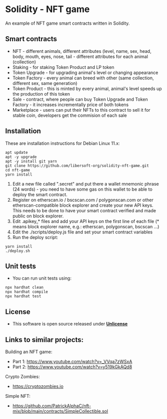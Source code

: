 # Solidity - NFT game

An example of NFT game smart contracts written in Solidity.

## Smart contracts

- NFT - different animals, different attributes (level, name, sex, head, body, mouth, eyes, nose, tail - different attributes for each animal (collection)
- Staking - for staking Token Product and LP token
- Token Upgrade - for upgrading animal's level or changing appearance
- Token Factory - every animal can breed with other (same collection, different sex, same generation)
- Token Product - this is minted by every animal, animal's level speeds up the production of this token
- Sale - contract, where people can buy Token Upgrade and Token Factory - it increases incrementally price of both tokens
- Marketplace - users can put their NFTs to this contract to sell it for stable coin, developers get the commision of each sale

## Installation

These are installation instructions for Debian Linux 11.x:

```console
apt update
apt -y upgrade
apt -y install git yarn
git clone https://github.com/libersoft-org/solidity-nft-game.git
cd nft-game
yarn install
```

1. Edit a new file called ".secret" and put there a wallet mnemonic phrase (24 words) - you need to have some gas on this wallet to be able to deploy the smart contract.
2. Register on etherscan.io / bscscan.com / polygonscan.com or other etherscan-compatible block explorer and create your new API keys. This needs to be done to have your smart contract verified and made public on block explorer.
3. Edit .apikey_* files and add your API keys on the first line of each file (* means block explorer name, e.g.: etherscan, polygonscan, bscscan ...)
4. Edit the ./scripts/deploy.js file and set your smart contract variables
5. Run the deploy script:

```console
yarn install
./deploy.sh
```

## Unit tests

- You can run unit tests using:

```console
npx hardhat clean
npx hardhat compile
npx hardhat test
```

## License

- This software is open source released under [**Unlicense**](./LICENSE)

## Links to similar projects:

Building an NFT game:
- Part 1:         https://www.youtube.com/watch?v=_VVqa7zWSxA
- Part 2:         https://www.youtube.com/watch?v=y519kGkAQd8

Crypto Zombies:
- https://cryptozombies.io

Simple NFT:
- https://github.com/PatrickAlphaC/nft-mix/blob/main/contracts/SimpleCollectible.sol
